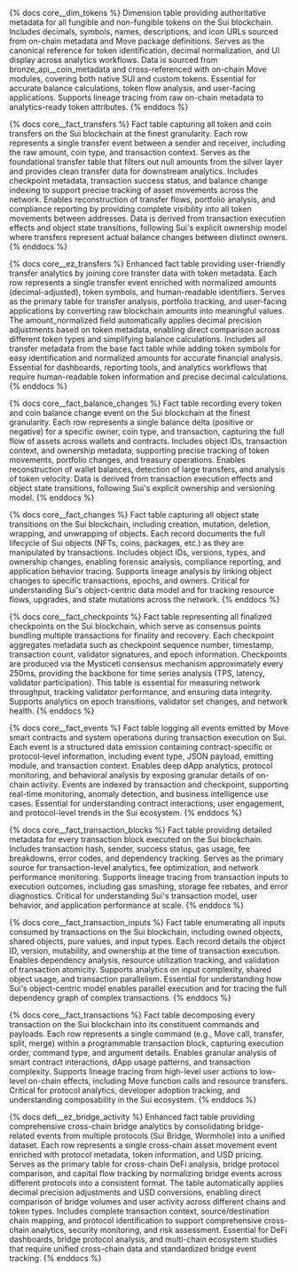 {% docs core__dim_tokens %}
Dimension table providing authoritative metadata for all fungible and non-fungible tokens on the Sui blockchain. Includes decimals, symbols, names, descriptions, and icon URLs sourced from on-chain metadata and Move package definitions. Serves as the canonical reference for token identification, decimal normalization, and UI display across analytics workflows. Data is sourced from bronze_api__coin_metadata and cross-referenced with on-chain Move modules, covering both native SUI and custom tokens. Essential for accurate balance calculations, token flow analysis, and user-facing applications. Supports lineage tracing from raw on-chain metadata to analytics-ready token attributes.
{% enddocs %}

{% docs core__fact_transfers %}
Fact table capturing all token and coin transfers on the Sui blockchain at the finest granularity. Each row represents a single transfer event between a sender and receiver, including the raw amount, coin type, and transaction context. Serves as the foundational transfer table that filters out null amounts from the silver layer and provides clean transfer data for downstream analytics. Includes checkpoint metadata, transaction success status, and balance change indexing to support precise tracking of asset movements across the network. Enables reconstruction of transfer flows, portfolio analysis, and compliance reporting by providing complete visibility into all token movements between addresses. Data is derived from transaction execution effects and object state transitions, following Sui's explicit ownership model where transfers represent actual balance changes between distinct owners.
{% enddocs %}

{% docs core__ez_transfers %}
Enhanced fact table providing user-friendly transfer analytics by joining core transfer data with token metadata. Each row represents a single transfer event enriched with normalized amounts (decimal-adjusted), token symbols, and human-readable identifiers. Serves as the primary table for transfer analysis, portfolio tracking, and user-facing applications by converting raw blockchain amounts into meaningful values. The amount_normalized field automatically applies decimal precision adjustments based on token metadata, enabling direct comparison across different token types and simplifying balance calculations. Includes all transfer metadata from the base fact table while adding token symbols for easy identification and normalized amounts for accurate financial analysis. Essential for dashboards, reporting tools, and analytics workflows that require human-readable token information and precise decimal calculations.
{% enddocs %}

{% docs core__fact_balance_changes %}
Fact table recording every token and coin balance change event on the Sui blockchain at the finest granularity. Each row represents a single balance delta (positive or negative) for a specific owner, coin type, and transaction, capturing the full flow of assets across wallets and contracts. Includes object IDs, transaction context, and ownership metadata, supporting precise tracking of token movements, portfolio changes, and treasury operations. Enables reconstruction of wallet balances, detection of large transfers, and analysis of token velocity. Data is derived from transaction execution effects and object state transitions, following Sui's explicit ownership and versioning model.
{% enddocs %}

{% docs core__fact_changes %}
Fact table capturing all object state transitions on the Sui blockchain, including creation, mutation, deletion, wrapping, and unwrapping of objects. Each record documents the full lifecycle of Sui objects (NFTs, coins, packages, etc.) as they are manipulated by transactions. Includes object IDs, versions, types, and ownership changes, enabling forensic analysis, compliance reporting, and application behavior tracing. Supports lineage analysis by linking object changes to specific transactions, epochs, and owners. Critical for understanding Sui's object-centric data model and for tracking resource flows, upgrades, and state mutations across the network.
{% enddocs %}

{% docs core__fact_checkpoints %}
Fact table representing all finalized checkpoints on the Sui blockchain, which serve as consensus points bundling multiple transactions for finality and recovery. Each checkpoint aggregates metadata such as checkpoint sequence number, timestamp, transaction count, validator signatures, and epoch information. Checkpoints are produced via the Mysticeti consensus mechanism approximately every 250ms, providing the backbone for time series analysis (TPS, latency, validator participation). This table is essential for measuring network throughput, tracking validator performance, and ensuring data integrity. Supports analytics on epoch transitions, validator set changes, and network health.
{% enddocs %}

{% docs core__fact_events %}
Fact table logging all events emitted by Move smart contracts and system operations during transaction execution on Sui. Each event is a structured data emission containing contract-specific or protocol-level information, including event type, JSON payload, emitting module, and transaction context. Enables deep dApp analytics, protocol monitoring, and behavioral analysis by exposing granular details of on-chain activity. Events are indexed by transaction and checkpoint, supporting real-time monitoring, anomaly detection, and business intelligence use cases. Essential for understanding contract interactions, user engagement, and protocol-level trends in the Sui ecosystem.
{% enddocs %}

{% docs core__fact_transaction_blocks %}
Fact table providing detailed metadata for every transaction block executed on the Sui blockchain. Includes transaction hash, sender, success status, gas usage, fee breakdowns, error codes, and dependency tracking. Serves as the primary source for transaction-level analytics, fee optimization, and network performance monitoring. Supports lineage tracing from transaction inputs to execution outcomes, including gas smashing, storage fee rebates, and error diagnostics. Critical for understanding Sui's transaction model, user behavior, and application performance at scale.
{% enddocs %}

{% docs core__fact_transaction_inputs %}
Fact table enumerating all inputs consumed by transactions on the Sui blockchain, including owned objects, shared objects, pure values, and input types. Each record details the object ID, version, mutability, and ownership at the time of transaction execution. Enables dependency analysis, resource utilization tracking, and validation of transaction atomicity. Supports analytics on input complexity, shared object usage, and transaction parallelism. Essential for understanding how Sui's object-centric model enables parallel execution and for tracing the full dependency graph of complex transactions.
{% enddocs %}

{% docs core__fact_transactions %}
Fact table decomposing every transaction on the Sui blockchain into its constituent commands and payloads. Each row represents a single command (e.g., Move call, transfer, split, merge) within a programmable transaction block, capturing execution order, command type, and argument details. Enables granular analysis of smart contract interactions, dApp usage patterns, and transaction complexity. Supports lineage tracing from high-level user actions to low-level on-chain effects, including Move function calls and resource transfers. Critical for protocol analytics, developer adoption tracking, and understanding composability in the Sui ecosystem.
{% enddocs %}


{% docs defi__ez_bridge_activity %}
Enhanced fact table providing comprehensive cross-chain bridge analytics by consolidating bridge-related events from multiple protocols (Sui Bridge, Wormhole) into a unified dataset. Each row represents a single cross-chain asset movement event enriched with protocol metadata, token information, and USD pricing. Serves as the primary table for cross-chain DeFi analysis, bridge protocol comparison, and capital flow tracking by normalizing bridge events across different protocols into a consistent format. The table automatically applies decimal precision adjustments and USD conversions, enabling direct comparison of bridge volumes and user activity across different chains and token types. Includes complete transaction context, source/destination chain mapping, and protocol identification to support comprehensive cross-chain analytics, security monitoring, and risk assessment. Essential for DeFi dashboards, bridge protocol analysis, and multi-chain ecosystem studies that require unified cross-chain data and standardized bridge event tracking.
{% enddocs %}
